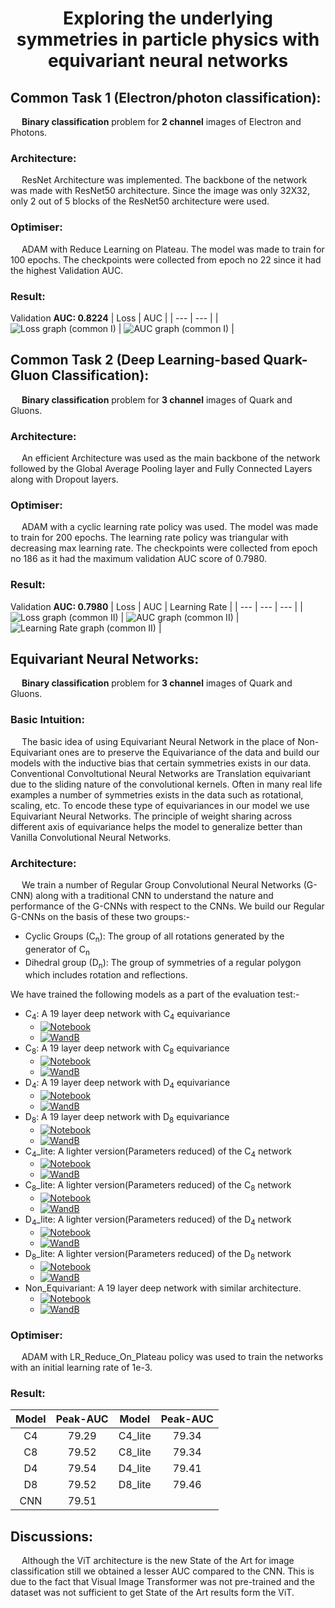 <h1 align=center> Exploring the underlying symmetries in particle physics with equivariant neural networks</h1>

## Common Task 1 (Electron/photon classification):
&emsp; **Binary classification** problem for **2 channel** images of Electron and Photons.

### Architecture:
&emsp; ResNet Architecture was implemented. The backbone of the network was made with ResNet50 architecture. Since the image was only 32X32, only 2 out of 5 blocks of the ResNet50 architecture were used.

### Optimiser:
&emsp; ADAM with Reduce Learning on Plateau. The model was made to train for 100 epochs. The checkpoints were collected from epoch no 22 since it had the highest Validation AUC.
### Result:
Validation **AUC: 0.8224**
| Loss | AUC |
| --- | --- |
| ![Loss graph (common I)](readme_images/Common_I_Loss.png) | ![AUC graph (common I)](readme_images/Common_I_Auc.png) |



## Common Task 2 (Deep Learning-based Quark-Gluon Classification):
&emsp; **Binary classification** problem for **3 channel** images of Quark and Gluons.

### Architecture:
&emsp; An efficient Architecture was used as the main backbone of the network followed by the Global Average Pooling layer and Fully Connected Layers along with Dropout layers.

### Optimiser:
&emsp; ADAM with a cyclic learning rate policy was used. The model was made to train for 200 epochs. The learning rate policy was triangular with decreasing max learning rate. The checkpoints were collected from epoch no 186 as it had the maximum validation AUC score of 0.7980.

### Result:
Validation **AUC: 0.7980**
| Loss | AUC | Learning Rate |
| --- | --- | --- |
| ![Loss graph (common II)](readme_images/common_II_Loss.png) | ![AUC graph (common II)](readme_images/common_II_AUC.png) | ![Learning Rate graph (common II)](readme_images/common_2_lr.png) |



## Equivariant Neural Networks:
&emsp; **Binary classification** problem for **3 channel** images of Quark and Gluons.


### Basic Intuition:
&emsp; The basic idea of using Equivariant Neural Network in the place of Non-Equivariant ones are to preserve the Equivariance of the data and build our models with the inductive bias that certain symmetries exists in our data. Conventional Convoltutional Neural Networks are Translation equivariant due to the sliding nature of the convolutional kernels. Often in many real life examples a number of symmetries exists in the data such as rotational, scaling, etc. To encode these type of equivariances in our model we use Equivariant Neural Networks. The principle of weight sharing across different axis of equivariance helps the model to generalize better than Vanilla Convolutional Neural Networks.

### Architecture:
&emsp; We train a number of Regular Group Convolutional Neural Networks (G-CNN) along with a traditional CNN to understand the nature and performance of the G-CNNs with respect to the CNNs. We build our Regular G-CNNs on the basis of these two groups:-
* Cyclic Groups (C<sub>n</sub>): The group of all rotations generated by the generator of C<sub>n</sub>
* Dihedral group (D<sub>n</sub>): The group of symmetries of a regular polygon which includes rotation and reflections.</br>

We have trained the following models as a part of the evaluation test:-
- C<sub>4</sub>: A 19 layer deep network with C<sub>4</sub> equivariance
  * [![Notebook](https://img.shields.io/badge/Made%20with-Jupyter-orange?style=for-the-badge&logo=Jupyter)](./Equivariant/C4.ipynb)
  * [![WandB](https://img.shields.io/badge/Weights_&_Biases-FFBE00?style=for-the-badge&logo=WeightsAndBiases&logoColor=white)](https://wandb.ai/dc250601/Equivariant/runs/h34bera8?workspace=user-dc250601)
- C<sub>8</sub>: A 19 layer deep network with C<sub>8</sub> equivariance
  * [![Notebook](https://img.shields.io/badge/Made%20with-Jupyter-orange?style=for-the-badge&logo=Jupyter)](./Equivariant/C8.ipynb)
  * [![WandB](https://img.shields.io/badge/Weights_&_Biases-FFBE00?style=for-the-badge&logo=WeightsAndBiases&logoColor=white)](https://wandb.ai/dc250601/Equivariant/runs/h7k0lrqi?workspace=user-dc250601)
- D<sub>4</sub>: A 19 layer deep network with D<sub>4</sub> equivariance
  * [![Notebook](https://img.shields.io/badge/Made%20with-Jupyter-orange?style=for-the-badge&logo=Jupyter)](./Equivariant/D4.ipynb)
  * [![WandB](https://img.shields.io/badge/Weights_&_Biases-FFBE00?style=for-the-badge&logo=WeightsAndBiases&logoColor=white)](https://wandb.ai/dc250601/Equivariant/runs/8hur7zps?workspace=user-dc250601)
- D<sub>8</sub>: A 19 layer deep network with D<sub>8</sub> equivariance
  * [![Notebook](https://img.shields.io/badge/Made%20with-Jupyter-orange?style=for-the-badge&logo=Jupyter)](./Equivariant/D8.ipynb)
  * [![WandB](https://img.shields.io/badge/Weights_&_Biases-FFBE00?style=for-the-badge&logo=WeightsAndBiases&logoColor=white)](https://wandb.ai/dc250601/Equivariant/runs/azixgk4c?workspace=user-dc250601)
- C<sub>4</sub>_lite: A lighter version(Parameters reduced) of the C<sub>4</sub> network
  * [![Notebook](https://img.shields.io/badge/Made%20with-Jupyter-orange?style=for-the-badge&logo=Jupyter)](./Equivariant/C4_lite.ipynb)
  * [![WandB](https://img.shields.io/badge/Weights_&_Biases-FFBE00?style=for-the-badge&logo=WeightsAndBiases&logoColor=white)](https://wandb.ai/dc250601/Equivariant/runs/hqauau5y?workspace=user-dc250601)
- C<sub>8</sub>_lite: A lighter version(Parameters reduced) of the C<sub>8</sub> network
  * [![Notebook](https://img.shields.io/badge/Made%20with-Jupyter-orange?style=for-the-badge&logo=Jupyter)](./Equivariant/C8_lite.ipynb)
  * [![WandB](https://img.shields.io/badge/Weights_&_Biases-FFBE00?style=for-the-badge&logo=WeightsAndBiases&logoColor=white)](https://wandb.ai/dc250601/Equivariant/runs/w3gdhrx1?workspace=user-dc250601)
- D<sub>4</sub>_lite: A lighter version(Parameters reduced) of the D<sub>4</sub> network
  * [![Notebook](https://img.shields.io/badge/Made%20with-Jupyter-orange?style=for-the-badge&logo=Jupyter)](./Equivariant/D4_lite.ipynb)
  * [![WandB](https://img.shields.io/badge/Weights_&_Biases-FFBE00?style=for-the-badge&logo=WeightsAndBiases&logoColor=white)](https://wandb.ai/dc250601/Equivariant/runs/w3gdhrx1?workspace=user-dc250601)
- D<sub>8</sub>_lite: A lighter version(Parameters reduced) of the D<sub>8</sub> network
  * [![Notebook](https://img.shields.io/badge/Made%20with-Jupyter-orange?style=for-the-badge&logo=Jupyter)](./Equivariant/D8_lite.ipynb)
  * [![WandB](https://img.shields.io/badge/Weights_&_Biases-FFBE00?style=for-the-badge&logo=WeightsAndBiases&logoColor=white)](https://wandb.ai/dc250601/Equivariant/runs/5x8db3cw?workspace=user-dc250601)
- Non_Equivariant: A 19 layer deep network with similar architecture.
  * [![Notebook](https://img.shields.io/badge/Made%20with-Jupyter-orange?style=for-the-badge&logo=Jupyter)](./Equivariant/Non_equivariant.ipynb)
  * [![WandB](https://img.shields.io/badge/Weights_&_Biases-FFBE00?style=for-the-badge&logo=WeightsAndBiases&logoColor=white)](https://wandb.ai/dc250601/Equivariant/runs/bc417kut?workspace=user-dc250601)



### Optimiser:
&emsp; ADAM with LR_Reduce_On_Plateau policy was used to train the networks with an initial learning rate of 1e-3.


### Result:
| Model 	| Peak-AUC 	| Model 	| Peak-AUC 	|
|:---:	|:---:	|:---:	|:---:	|
| C4 	| 79.29 	| C4_lite 	| 79.34 	|
| C8 	| 79.52 	| C8_lite 	| 79.34 	|
| D4 	| 79.54 	| D4_lite 	| 79.41 	|
| D8 	| 79.52 	| D8_lite 	| 79.46 	|
| CNN 	| 79.51 	|  	|  	|


## Discussions:
&emsp; Although the ViT architecture is the new State of the Art for image classification still we obtained a lesser AUC compared to the CNN. This is due to the fact that Visual Image Transformer was not pre-trained and the dataset was not sufficient to get State of the Art results form the ViT.
